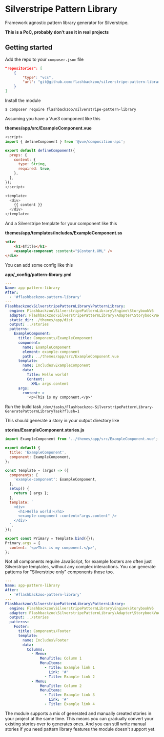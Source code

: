 # Silverstripe Pattern Library

Framework agnostic pattern library generator for Silverstripe.

**This is a PoC, probably don't use it in real projects**

## Getting started

Add the repo to your `composer.json` file

```json
"repositories": [
    {
        "type": "vcs",
        "url": "git@github.com:flashbackzoo/silverstripe-pattern-library.git"
    }
]
```

Install the module

```
$ composer require flashbackzoo/silverstripe-pattern-library
```

Assuming you have a Vue3 component like this

**themes/app/src/ExampleComponent.vue**

```js
<script>
import { defineComponent } from '@vue/composition-api';

export default defineComponent({
  props: {
    content: {
      type: String,
      required: true,
    },
  },
});
</script>

<template>
  <div>
    {{ content }}
  </div>
</template>
```

And a Silverstripe template for your component like this

**themes/app/templates/Includes/ExampleComponent.ss**

```html
<div>
    <h1>$Title</h1>
    <example-component :content="$Content.XML" />
</div>
```

You can add some config like this

**app/_config/pattern-library.yml**

```yaml
---
Name: app-pattern-library
After:
  - '#flashbackzoo-pattern-library'
---
Flashbackzoo\SilverstripePatternLibrary\PatternLibrary:
  engine: Flashbackzoo\SilverstripePatternLibrary\Engine\StorybookV6
  adapter: Flashbackzoo\SilverstripePatternLibrary\Adapter\StorybookVue3
  static_dir: ./themes/app/dist
  output: ../stories
  patterns:
    ExampleComponent:
      title: Components/ExampleComponent
      component:
        name: ExampleComponent
        element: example-component
        path: ../themes/app/src/ExampleComponent.vue
      template:
        name: Includes\ExampleComponent
        data:
          Title: Hello world!
          Content:
            XML: args.content
      args:
        content: >
          '<p>This is my component.</p>'
```

Run the build task `/dev/tasks/Flashbackzoo-SilverstripePatternLibrary-GeneratePatternLibraryTask?flush=1`

This should generate a story in your output directory like

**stories/ExampleComponent.stories.js**

```js
import ExampleComponent from '../themes/app/src/ExampleComponent.vue';

export default {
  title: 'ExampleComponent',
  component: ExampleComponent,
};

const Template = (args) => ({
  components: {
    'example-component': ExampleComponent,
  },
  setup() {
    return { args };
  },
  template: `
    <div>
      <h1>Hello world!</h1>
      <example-component :content="args.content" />
    </div>
  `,
});

export const Primary = Template.bind({});
Primary.args = {
  content: '<p>This is my component.</p>',
};
```

Not all components require JavaScript, for example footers are often just Silverstripe templates, without any complex
interactions. You can generate patterns for "Silverstripe only" components those too.

```yaml
---
Name: app-pattern-library
After:
  - '#flashbackzoo-pattern-library'
---
Flashbackzoo\SilverstripePatternLibrary\PatternLibrary:
  engine: Flashbackzoo\SilverstripePatternLibrary\Engine\StorybookV6
  adapter: Flashbackzoo\SilverstripePatternLibrary\Adapter\StorybookVue3
  output: ../stories
  patterns:
    Footer:
      title: Components/Footer
      template:
        name: Includes\Footer
        data:
          Columns:
            - Menu:
                MenuTitle: Column 1
                MenuItems:
                  - Title: Example link 1
                    Link: '#'
                  - Title: Example link 2
            - Menu:
                MenuTitle: Column 2
                MenuItems:
                  - Title: Example link 3
                    Link: '#'
                  - Title: Example link 4
```

The module supports a mix of generated and manually created stories in your project at the same time. This means you can
gradually convert your existing stories over to generates ones. And you can still write manual stories if you need
pattern library features the module doesn't support yet.
